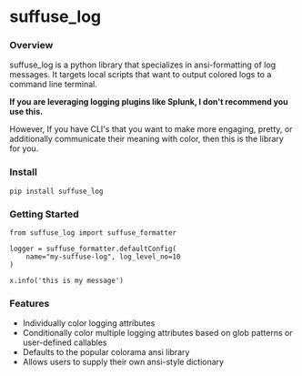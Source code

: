 
# suffuse_log

### Overview
suffuse_log is a python library that specializes in ansi-formatting of log messages. It targets 
local scripts that want to output colored logs to a command line terminal. 

**If you are leveraging logging plugins like Splunk, I don't recommend you use this.**

However, If you have CLI's that you want to make more engaging, pretty, or additionally communicate their meaning with color,
then this is the library for you. 

### Install

`pip install suffuse_log`

### Getting Started

```
from suffuse_log import suffuse_formatter

logger = suffuse_formatter.defaultConfig(
    name="my-suffuse-log", log_level_no=10
)

x.info('this is my message')
```


### Features

- Individually color logging attributes
- Conditionally color multiple logging attributes based on glob patterns or user-defined callables
- Defaults to the popular colorama ansi library
- Allows users to supply their own ansi-style dictionary
